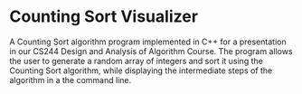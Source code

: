 # Counting Sort Visualizer

A Counting Sort algorithm program implemented in C++ for a presentation in our CS244 Design and Analysis of Algorithm Course. The program allows the user to generate a random array of integers and sort it using the Counting Sort algorithm, while displaying the intermediate steps of the algorithm in a the command line.
